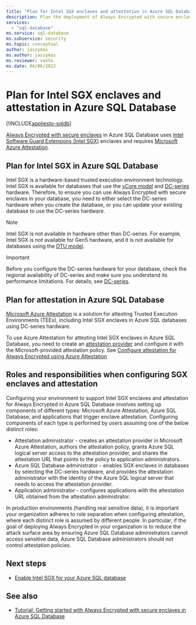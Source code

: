 ```yaml
---
title: "Plan for Intel SGX enclaves and attestation in Azure SQL Database"
description: Plan the deployment of Always Encrypted with secure enclaves in Azure SQL Database.
services:
  - "sql-database"
ms.service: sql-database
ms.subservice: security
ms.topic: conceptual
author: jaszymas
ms.author: jaszymas
ms.reviewer: vanto
ms.date: 04/06/2022
---
```


# Plan for Intel SGX enclaves and attestation in Azure SQL Database

[!INCLUDE[appliesto-sqldb](../includes/appliesto-sqldb.md)]

[Always Encrypted with secure enclaves](/sql/relational-databases/security/encryption/always-encrypted-enclaves) in Azure SQL Database uses [Intel Software Guard Extensions (Intel SGX)](https://itpeernetwork.intel.com/microsoft-azure-confidential-computing/) enclaves and requires [Microsoft Azure Attestation](/sql/relational-databases/security/encryption/always-encrypted-enclaves#secure-enclave-attestation).

## Plan for Intel SGX in Azure SQL Database

Intel SGX is a hardware-based trusted execution environment technology. Intel SGX is available for databases that use the [vCore model](service-tiers-sql-database-vcore.md) and [DC-series](service-tiers-sql-database-vcore.md?#dc-series) hardware. Therefore, to ensure you can use Always Encrypted with secure enclaves in your database, you need to either select the DC-series hardware when you create the database, or you can update your existing database to use the DC-series hardware.

> [!NOTE]
> Intel SGX is not available in hardware other than DC-series. For example, Intel SGX is not available for Gen5 hardware, and it is not available for databases using the [DTU model](service-tiers-dtu.md).

> [!IMPORTANT]
> Before you configure the DC-series hardware for your database, check the regional availability of DC-series and make sure you understand its performance limitations. For details, see [DC-series](service-tiers-sql-database-vcore.md#dc-series).

## Plan for attestation in Azure SQL Database

[Microsoft Azure Attestation](/azure/attestation/overview) is a solution for attesting Trusted Execution Environments (TEEs), including Intel SGX enclaves in Azure SQL databases using DC-series hardware.

To use Azure Attestation for attesting Intel SGX enclaves in Azure SQL Database, you need to create an [attestation provider](/azure/attestation/basic-concepts#attestation-provider) and configure it with the Microsoft-provided attestation policy. See [Configure attestation for Always Encrypted using Azure Attestation](always-encrypted-enclaves-configure-attestation.md)

## Roles and responsibilities when configuring SGX enclaves and attestation

Configuring your environment to support Intel SGX enclaves and attestation for Always Encrypted in Azure SQL Database involves setting up components of different types: Microsoft Azure Attestation, Azure SQL Database, and applications that trigger enclave attestation. Configuring components of each type is performed by users assuming one of the below distinct roles:

- Attestation administrator - creates an attestation provider in Microsoft Azure Attestation, authors the attestation policy, grants Azure SQL logical server access to the attestation provider, and shares the attestation URL that points to the policy to application administrators.
- Azure SQL Database administrator - enables SGX enclaves in databases by selecting the DC-series hardware, and provides the attestation administrator with the identity of the Azure SQL logical server that needs to access the attestation provider.
- Application administrator - configures applications with the attestation URL obtained from the attestation administrator.

In production environments (handling real sensitive data), it is important your organization adheres to role separation when configuring attestation, where each distinct role is assumed by different people. In particular, if the goal of deploying Always Encrypted in your organization is to reduce the attack surface area by ensuring Azure SQL Database administrators cannot access sensitive data, Azure SQL Database administrators should not control attestation policies.

## Next steps

- [Enable Intel SGX for your Azure SQL database](always-encrypted-enclaves-enable-sgx.md)

## See also

- [Tutorial: Getting started with Always Encrypted with secure enclaves in Azure SQL Database](always-encrypted-enclaves-getting-started.md)
